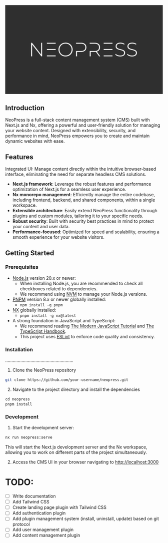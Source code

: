 <a alt="Nx logo" href="https://nx.dev" target="_blank" rel="noreferrer">
<img src="_assets/logo.png">
</a>

## Introduction

NeoPress is a full-stack content management system (CMS) built with Next.js and Nx, offering a powerful and
user-friendly solution for managing your website content. Designed with extensibility, security, and performance in
mind, NeoPress empowers you to create and maintain dynamic websites with ease.

## Features

Integrated UI: Manage content directly within the intuitive browser-based interface, eliminating the need for separate
headless CMS solutions.

* **Next.js framework**: Leverage the robust features and performance optimization of Next.js for a seamless user
  experience.
* **Nx monorepo management**: Efficiently manage the entire codebase, including frontend, backend, and shared
  components, within a single workspace.
* **Extensible architecture**: Easily extend NeoPress functionality through plugins and custom modules, tailoring it to
  your specific needs.
* **Robust security**: Built with security best practices in mind to protect your content and user data.
* **Performance-focused**: Optimized for speed and scalability, ensuring a smooth experience for your website visitors.

## Getting Started

### Prerequisites

* [Node.js](https://nodejs.org/en/download/) version 20.x or newer:
    * When installing Node.js, you are recommended to check all checkboxes related to dependencies.
    * We recommend using [NVM](https://github.com/nvm-sh/nvm) to manage your Node.js versions.
* [PNPM](https://pnpm.io/installation) version 8.x or newer globally installed:
    * `npm install -g pnpm`
* [NX](https://nx.dev/) globally installed:
    * `pnpm install -g nx@latest`
* A strong foundation in JavaScript and TypeScript:
    * We recommend reading [The Modern JavaScript Tutorial](https://javascript.info/)
      and [The TypeScript Handbook](https://www.typescriptlang.org/docs/handbook/intro.html).
    * This project uses [ESLint](https://eslint.org/) to enforce code quality and consistency.

### Installation

......................................................
1) Clone the NeoPress repository

```bash
git clone https://github.com/your-username/neopress.git
```

2) Navigate to the project directory and install the dependencies

```bash:
cd neopress
pnpm install
```

### Development

1) Start the development server:

```bash
nx run neopress:serve
```

This will start the Next.js development server and the Nx workspace, allowing you to work on different parts of the
project simultaneously.

2) Access the CMS UI in your browser navigating to [http://localhost:3000](http://localhost:3000)

# TODO:

- [ ] Write documentation
- [ ] Add Tailwind CSS
- [ ] Create landing page plugin with Tailwind CSS
- [ ] Add authentication plugin
- [ ] Add plugin management system (install, uninstall, update) based on git protocol
- [ ] Add user management plugin
- [ ] Add content management plugin